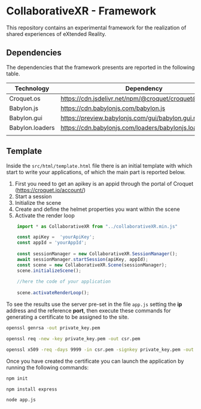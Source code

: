 # CollaborativeXR - Framework

This repository contains an experimental framework for the realization of shared experiences of eXtended Reality.

## Dependencies

The dependencies that the framework presents are reported in the following table.

| Technology      | Dependency |
|-----------------|-|
| Croquet.os      | https://cdn.jsdelivr.net/npm/@croquet/croquet@1.0.5 |
| Babylon.js      | https://cdn.babylonjs.com/babylon.js                |
| Babylon.gui     | https://preview.babylonjs.com/gui/babylon.gui.min.js      |
| Babylon.loaders | https://cdn.babylonjs.com/loaders/babylonjs.loaders.min.js|
|                 |                                                           |

## Template

Inside the `src/html/template.html` file there is an initial template with which start to write your applications, of which the main part is reported below.

1. First you need to get an apikey is an appid through the portal of Croquet (https://croquet.io/account/)
2. Start a session
3. Initialize the scene
4. Create and define the helmet properties you want within the scene
5. Activate the render loop

```javascript
    import * as CollaborativeXR from "../collaborativeXR.min.js"

    const apiKey =  'yourApiKey';
    const appId = 'yourAppId';
    
    const sessionManager = new CollaborativeXR.SessionManager();
    await sessionManager.startSession(apiKey, appId);
    const scene = new CollaborativeXR.Scene(sessionManager);
    scene.initializeScene();
    
    //here the code of your application
    
    scene.activateRenderLoop();
```

To see the results use the server pre-set in the file `app.js` setting the **ip** address and the reference **port**, then 
execute these commands for generating a certificate to be assigned to the site.

```bash
openssl genrsa -out private_key.pem
```
```bash
openssl req -new -key private_key.pem -out csr.pem
```
```bash
openssl x509 -req -days 9999 -in csr.pem -signkey private_key.pem -out cert.pem
```

Once you have created the certificate you can launch the application by running the following commands:
```bash
npm init
```
```bash
npm install express
```
```bash
node app.js
```
